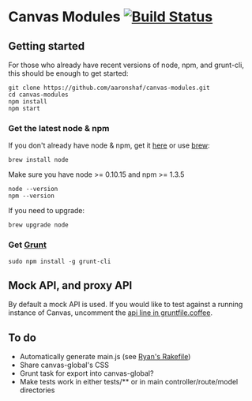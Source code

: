 # Canvas Modules [![Build Status](https://travis-ci.org/aaronshaf/canvas-modules.png?branch=master)](https://travis-ci.org/aaronshaf/canvas-modules)

## Getting started

For those who already have recent versions of node, npm, and grunt-cli, this should be enough to get started:

```
git clone https://github.com/aaronshaf/canvas-modules.git
cd canvas-modules
npm install
npm start
```

### Get the latest node & npm

If you don't already have node & npm, get it [here](http://nodejs.org/) or use [brew](http://brew.sh/):
```
brew install node
```

Make sure you have node >= 0.10.15 and npm >= 1.3.5

```
node --version
npm --version
```

If you need to upgrade:

```
brew upgrade node
```

### Get [Grunt](http://gruntjs.com/)

```
sudo npm install -g grunt-cli
```

## Mock API, and proxy API

By default a mock API is used. If you would like to test against a running instance of Canvas, uncomment the [api line in gruntfile.coffee](https://github.com/aaronshaf/canvas-modules/blob/master/gruntfile.coffee#L17).

## To do

* Automatically generate main.js (see [Ryan's Rakefile](https://github.com/rpflorence/canvas-client-app/blob/aafa96e50fe529fab35e4c1ed79f73fa3ec7d760/Rakefile#L34-L59))
* Share canvas-global's CSS
* Grunt task for export into canvas-global?
* Make tests work in either tests/** or in main controller/route/model directories

